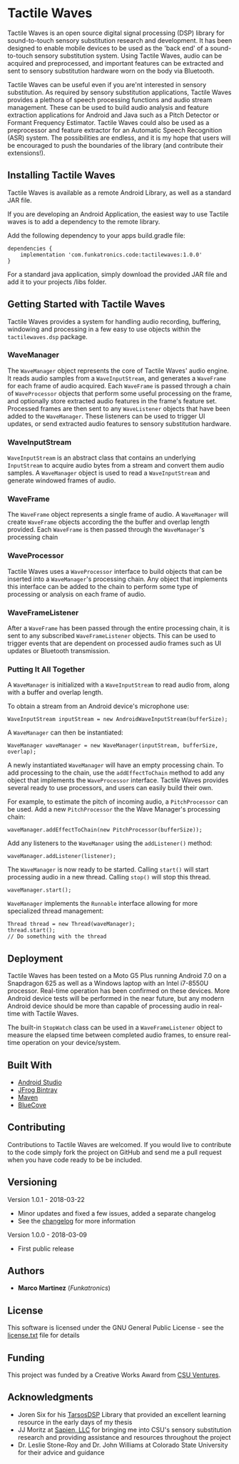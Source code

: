 # Tactile Waves

Tactile Waves is an open source digital signal processing (DSP) library for sound-to-touch sensory 
substitution research and development. It has been designed to enable mobile devices to be used as 
the 'back end' of a sound-to-touch sensory substitution system. Using Tactile Waves, audio can be 
acquired and preprocessed, and important features can be extracted and sent to sensory substitution 
hardware worn on the body via Bluetooth. 

Tactile Waves can be useful even if you are'nt interested in sensory substitution. As required by 
sensory substitution applications, Tactile Waves provides a plethora of speech processing functions 
and audio stream management. These can be used to build audio analysis and feature extraction 
applications for Android and Java such as a Pitch Detector or Formant Frequency Estimator. Tactile
Waves could also be used as a preprocessor and feature extractor for an Automatic Speech Recognition
(ASR) system. The possibilities are endless, and it is my hope that users will be encouraged to push
the boundaries of the library (and contribute their extensions!).

## Installing Tactile Waves

Tactile Waves is available as a remote Android Library, as well as a standard JAR file.  

If you are developing an Android Application, the easiest way to use Tactile waves is to add a 
dependency to the remote library.

Add the following dependency to your apps build.gradle file:

```
dependencies {
    implementation 'com.funkatronics.code:tactilewaves:1.0.0'
}
```

For a standard java application, simply download the provided JAR file and add it to your projects 
/libs folder.

## Getting Started with Tactile Waves

Tactile Waves provides a system for handling audio recording, buffering, windowing and processing in 
a few easy to use objects within the `tactilewaves.dsp` package. 

### WaveManager

The `WaveManager` object represents the core of Tactile Waves' audio engine. It reads audio samples 
from a `WaveInputStream`, and generates a `WaveFrame` for each frame of audio acquired. Each 
`WaveFrame` is passed through a chain of `WaveProcessor` objects that perform some useful processing
on the frame, and optionally store extracted audio features in the frame's feature set. Processed 
frames are then sent to any `WaveListener` objects that have been added to the `WaveManager`. These 
listeners can be used to trigger UI updates, or send extracted audio features to sensory 
substitution hardware.

### WaveInputStream

`WaveInputStream` is an abstract class that contains an underlying `InputStream` to acquire audio 
bytes from a stream and convert them audio samples. A `WaveManager` object is used to read a 
`WaveInputStream` and generate windowed frames of audio.

### WaveFrame

The `WaveFrame` object represents a single frame of audio. A `WaveManager` will create `WaveFrame` 
objects according the the buffer and overlap length provided. Each `WaveFrame` is then passed 
through the `WaveManager`'s processing chain

### WaveProcessor

Tactile Waves uses a `WaveProcessor` interface to build objects that can be inserted into a 
`WaveManager`'s processing chain. Any object that implements this interface can be added to the 
chain to perform some type of processing or analysis on each frame of audio.

### WaveFrameListener

After a `WaveFrame` has been passed through the entire processing chain, it is sent to any 
subscribed `WaveFrameListener` objects. This can be used to trigger events that are dependent on 
processed audio frames such as UI updates or Bluetooth transmission. 

### Putting It All Together
 
A `WaveManager` is initialized with a `WaveInputStream` to read audio from, along with a buffer and overlap length.

To obtain a stream from an Android device's microphone use:
```
WaveInputStream inputStream = new AndroidWaveInputStream(bufferSize);
```
A `WaveManager` can then be instantiated:
```
WaveManager waveManager = new WaveManager(inputStream, bufferSize, overlap);
```
A newly instantiated `WaveManager` will have an empty processing chain. To add processing to the 
chain, use the `addEffectToChain` method to add any object that implements the `WaveProcessor` 
interface. Tactile Waves provides several ready to use processors, and users can easily build their 
own.

For example, to estimate the pitch of incoming audio, a `PitchProcessor` can be used. Add a new 
`PitchProcessor` the the Wave Manager's processing chain:
```
waveManager.addEffectToChain(new PitchProcessor(bufferSize));
```
Add any listeners to the `WaveManager` using the `addListener()` method:
```
waveManager.addListener(listener);
```
The `WaveManager` is now ready to be started. Calling `start()` will start processing audio in a new
thread. Calling `stop()` will stop this thread.
```
waveManager.start();
```
`WaveManager` implements the `Runnable` interface allowing for more specialized thread management:
```
Thread thread = new Thread(waveManager);
thread.start();
// Do something with the thread
```

## Deployment

Tactile Waves has been tested on a Moto G5 Plus running Android 7.0 on a Snapdragon 625 as well as a
Windows laptop with an Intel i7-8550U processor. Real-time operation has been confirmed on these 
devices. More Android device tests will be performed in the near future, but any modern Android 
device should be more than capable of processing audio in real-time with Tactile Waves. 

The built-in `StopWatch` class can be used in a `WaveFrameListener` object to measure the elapsed
time between completed audio frames, to ensure real-time operation on your device/system.

## Built With

* [Android Studio](https://developer.android.com/studio/index.html)
* [JFrog Bintray](https://bintray.com/)
* [Maven](https://maven.apache.org/)
* [BlueCove](http://bluecove.org/)

## Contributing

Contributions to Tactile Waves are welcomed. If you would live to contribute to the code simply fork the project on GitHub and send me a pull request when you have code ready to be be included. 

## Versioning

Version 1.0.1 - 2018-03-22
* Minor updates and fixed a few issues, added a separate changelog
* See the [changelog](Changelog.md) for more information

Version 1.0.0 - 2018-03-09
* First public release


## Authors

* **Marco Martinez** (*Funkatronics*)

## License

This software is licensed under the GNU General Public License - see the [license.txt](license.txt) file for details

## Funding

This project was funded by a Creative Works Award from [CSU Ventures](http://csuventures.org/).

## Acknowledgments

* Joren Six for his [TarsosDSP](https://github.com/JorenSix/TarsosDSP) Library that provided an excellent learning resource in the early days of my thesis
* JJ Moritz at [Sapien, LLC](http://www.sapienllc.com/) for bringing me into CSU's sensory substitution research and providing assistance and resources throughout the project
* Dr. Leslie Stone-Roy and Dr. John Williams at Colorado State University for their advice and guidance
